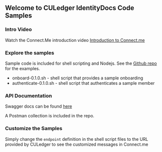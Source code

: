 ## Welcome to CULedger IdentityDocs Code Samples

### Intro Video

Watch the Connect.Me introduction video [Introduction to Connect.me](https://culedger.s3.amazonaws.com/videos/InstallingConnectMeforCULedger-PoCs.mp4)

### Explore the samples

Sample code is included for shell scripting and Nodejs. See the [Github repo](https://github.com/darrellodonnell/CULedger.IdentityDocs) for the examples. 

* onboard-0.1.0.sh - shell script that provides a sample onboarding
* authenticate-0.1.0.sh - shell script that authenticates a sample member

### API Documentation

Swagger docs can be found [here](http://culidentityapi.westus.cloudapp.azure.com:8080/darrellodonnell/CULedger.Identity/0.1.0/swagger-ui.html#!/developers)

A Postman collection is included in the repo.

### Customize the Samples

Simply change the `endpoint` definition in the shell script files to the URL provided by CULedger to see the customized messages in Connect.me
